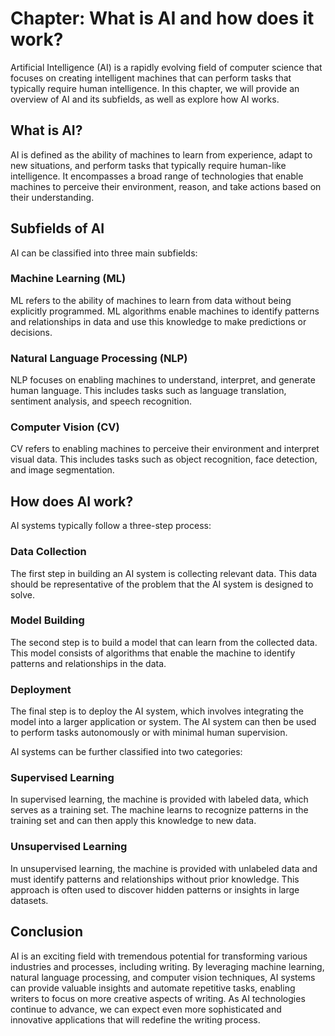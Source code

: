 Chapter: What is AI and how does it work?
=========================================

Artificial Intelligence (AI) is a rapidly evolving field of computer science that focuses on creating intelligent machines that can perform tasks that typically require human intelligence. In this chapter, we will provide an overview of AI and its subfields, as well as explore how AI works.

**What is AI?**
---------------

AI is defined as the ability of machines to learn from experience, adapt to new situations, and perform tasks that typically require human-like intelligence. It encompasses a broad range of technologies that enable machines to perceive their environment, reason, and take actions based on their understanding.

**Subfields of AI**
-------------------

AI can be classified into three main subfields:

### **Machine Learning (ML)**

ML refers to the ability of machines to learn from data without being explicitly programmed. ML algorithms enable machines to identify patterns and relationships in data and use this knowledge to make predictions or decisions.

### **Natural Language Processing (NLP)**

NLP focuses on enabling machines to understand, interpret, and generate human language. This includes tasks such as language translation, sentiment analysis, and speech recognition.

### **Computer Vision (CV)**

CV refers to enabling machines to perceive their environment and interpret visual data. This includes tasks such as object recognition, face detection, and image segmentation.

**How does AI work?**
---------------------

AI systems typically follow a three-step process:

### **Data Collection**

The first step in building an AI system is collecting relevant data. This data should be representative of the problem that the AI system is designed to solve.

### **Model Building**

The second step is to build a model that can learn from the collected data. This model consists of algorithms that enable the machine to identify patterns and relationships in the data.

### **Deployment**

The final step is to deploy the AI system, which involves integrating the model into a larger application or system. The AI system can then be used to perform tasks autonomously or with minimal human supervision.

AI systems can be further classified into two categories:

### **Supervised Learning**

In supervised learning, the machine is provided with labeled data, which serves as a training set. The machine learns to recognize patterns in the training set and can then apply this knowledge to new data.

### **Unsupervised Learning**

In unsupervised learning, the machine is provided with unlabeled data and must identify patterns and relationships without prior knowledge. This approach is often used to discover hidden patterns or insights in large datasets.

**Conclusion**
--------------

AI is an exciting field with tremendous potential for transforming various industries and processes, including writing. By leveraging machine learning, natural language processing, and computer vision techniques, AI systems can provide valuable insights and automate repetitive tasks, enabling writers to focus on more creative aspects of writing. As AI technologies continue to advance, we can expect even more sophisticated and innovative applications that will redefine the writing process.
